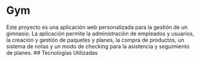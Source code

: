 # Gym
Este proyecto es una aplicación web personalizada para la gestión de un gimnasio. La aplicación permite la administración de empleados y usuarios, la creación y gestión de paquetes y planes, la compra de productos, un sistema de notas y un modo de checking para la asistencia y seguimiento de planes.  ## Tecnologías Utilizadas
